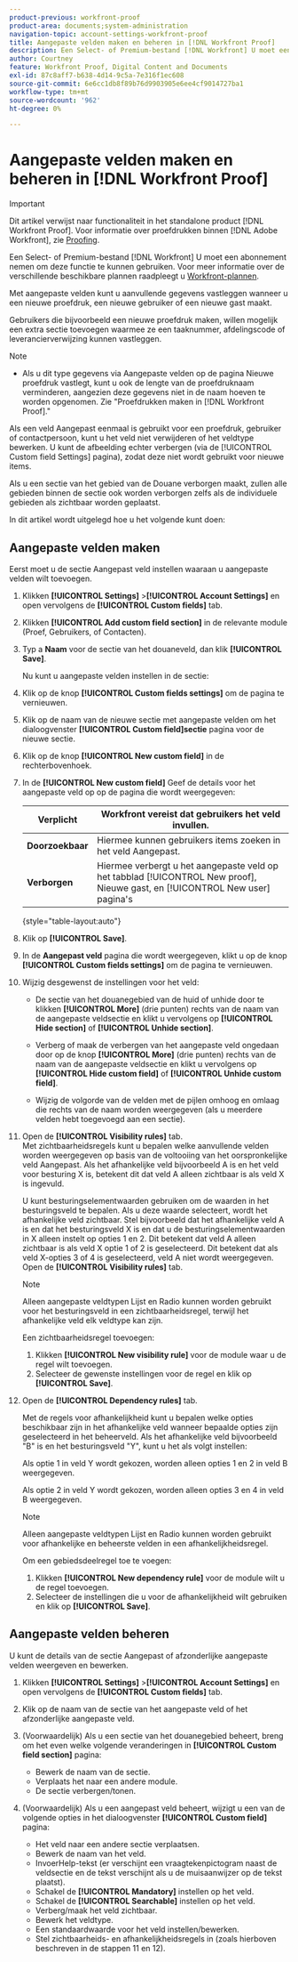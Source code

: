 ```yaml
---
product-previous: workfront-proof
product-area: documents;system-administration
navigation-topic: account-settings-workfront-proof
title: Aangepaste velden maken en beheren in [!DNL Workfront Proof]
description: Een Select- of Premium-bestand [!DNL Workfront] U moet een abonnement nemen om deze functie te kunnen gebruiken. Raadpleeg de plannen van Workfront voor meer informatie over de verschillende beschikbare plannen.
author: Courtney
feature: Workfront Proof, Digital Content and Documents
exl-id: 87c8aff7-b638-4d14-9c5a-7e316f1ec608
source-git-commit: 6e6cc1db8f89b76d9903905e6ee4cf9014727ba1
workflow-type: tm+mt
source-wordcount: '962'
ht-degree: 0%

---
```


# Aangepaste velden maken en beheren in [!DNL Workfront Proof]

>[!IMPORTANT]
>
>Dit artikel verwijst naar functionaliteit in het standalone product [!DNL Workfront Proof]. Voor informatie over proefdrukken binnen [!DNL Adobe Workfront], zie [Proofing](../../../review-and-approve-work/proofing/proofing.md).

Een Select- of Premium-bestand [!DNL Workfront] U moet een abonnement nemen om deze functie te kunnen gebruiken. Voor meer informatie over de verschillende beschikbare plannen raadpleegt u [Workfront-plannen](https://www.workfront.com/plans).

Met aangepaste velden kunt u aanvullende gegevens vastleggen wanneer u een nieuwe proefdruk, een nieuwe gebruiker of een nieuwe gast maakt.

Gebruikers die bijvoorbeeld een nieuwe proefdruk maken, willen mogelijk een extra sectie toevoegen waarmee ze een taaknummer, afdelingscode of leverancierverwijzing kunnen vastleggen.

>[!NOTE]
>
>* Als u dit type gegevens via Aangepaste velden op de pagina Nieuwe proefdruk vastlegt, kunt u ook de lengte van de proefdruknaam verminderen, aangezien deze gegevens niet in de naam hoeven te worden opgenomen. Zie &quot;Proefdrukken maken in [!DNL Workfront Proof].&quot;
>
>Als een veld Aangepast eenmaal is gebruikt voor een proefdruk, gebruiker of contactpersoon, kunt u het veld niet verwijderen of het veldtype bewerken. U kunt de afbeelding echter verbergen (via de [!UICONTROL Custom field Settings] pagina), zodat deze niet wordt gebruikt voor nieuwe items.
>
>Als u een sectie van het gebied van de Douane verborgen maakt, zullen alle gebieden binnen de sectie ook worden verborgen zelfs als de individuele gebieden als zichtbaar worden geplaatst.

In dit artikel wordt uitgelegd hoe u het volgende kunt doen:

## Aangepaste velden maken

Eerst moet u de sectie Aangepast veld instellen waaraan u aangepaste velden wilt toevoegen.

1. Klikken **[!UICONTROL Settings]** >**[!UICONTROL Account Settings]** en open vervolgens de **[!UICONTROL Custom fields]** tab.

1. Klikken **[!UICONTROL Add custom field section]** in de relevante module (Proef, Gebruikers, of Contacten).
1. Typ a **Naam** voor de sectie van het douaneveld, dan klik **[!UICONTROL Save]**.

   Nu kunt u aangepaste velden instellen in de sectie:

1. Klik op de knop **[!UICONTROL Custom fields settings]** om de pagina te vernieuwen.
1. Klik op de naam van de nieuwe sectie met aangepaste velden om het dialoogvenster **[!UICONTROL Custom field]sectie** pagina voor de nieuwe sectie.
1. Klik op de knop **[!UICONTROL New custom field]** in de rechterbovenhoek.
1. In de **[!UICONTROL New custom field]** Geef de details voor het aangepaste veld op op de pagina die wordt weergegeven:

   | **Verplicht** | Workfront vereist dat gebruikers het veld invullen. |
   |---|---|
   | **Doorzoekbaar** | Hiermee kunnen gebruikers items zoeken in het veld Aangepast. |
   | **Verborgen** | Hiermee verbergt u het aangepaste veld op het tabblad [!UICONTROL New proof], Nieuwe gast, en [!UICONTROL New user] pagina&#39;s |

   {style="table-layout:auto"}

1. Klik op **[!UICONTROL Save]**.
1. In de **Aangepast veld** pagina die wordt weergegeven, klikt u op de knop **[!UICONTROL Custom fields settings]** om de pagina te vernieuwen.

1. Wijzig desgewenst de instellingen voor het veld:

   * De sectie van het douanegebied van de huid of unhide door te klikken **[!UICONTROL More]** (drie punten) rechts van de naam van de aangepaste veldsectie en klikt u vervolgens op **[!UICONTROL Hide section]** of **[!UICONTROL Unhide section]**.

   * Verberg of maak de verbergen van het aangepaste veld ongedaan door op de knop **[!UICONTROL More]** (drie punten) rechts van de naam van de aangepaste veldsectie en klikt u vervolgens op **[!UICONTROL Hide custom field]** of **[!UICONTROL Unhide custom field]**.

   * Wijzig de volgorde van de velden met de pijlen omhoog en omlaag die rechts van de naam worden weergegeven (als u meerdere velden hebt toegevoegd aan een sectie).

1. Open de **[!UICONTROL Visibility rules]** tab.\
   Met zichtbaarheidsregels kunt u bepalen welke aanvullende velden worden weergegeven op basis van de voltooiing van het oorspronkelijke veld Aangepast. Als het afhankelijke veld bijvoorbeeld A is en het veld voor besturing X is, betekent dit dat veld A alleen zichtbaar is als veld X is ingevuld.

   U kunt besturingselementwaarden gebruiken om de waarden in het besturingsveld te bepalen. Als u deze waarde selecteert, wordt het afhankelijke veld zichtbaar. Stel bijvoorbeeld dat het afhankelijke veld A is en dat het besturingsveld X is en dat u de besturingselementwaarden in X alleen instelt op opties 1 en 2. Dit betekent dat veld A alleen zichtbaar is als veld X optie 1 of 2 is geselecteerd. Dit betekent dat als veld X-opties 3 of 4 is geselecteerd, veld A niet wordt weergegeven. Open de **[!UICONTROL Visibility rules]** tab.

   >[!NOTE]
   >
   >Alleen aangepaste veldtypen Lijst en Radio kunnen worden gebruikt voor het besturingsveld in een zichtbaarheidsregel, terwijl het afhankelijke veld elk veldtype kan zijn.

   Een zichtbaarheidsregel toevoegen:

   1. Klikken **[!UICONTROL New visibility rule]** voor de module waar u de regel wilt toevoegen.
   1. Selecteer de gewenste instellingen voor de regel en klik op **[!UICONTROL Save]**.

1. Open de **[!UICONTROL Dependency rules]** tab.

   Met de regels voor afhankelijkheid kunt u bepalen welke opties beschikbaar zijn in het afhankelijke veld wanneer bepaalde opties zijn geselecteerd in het beheerveld. Als het afhankelijke veld bijvoorbeeld &quot;B&quot; is en het besturingsveld &quot;Y&quot;, kunt u het als volgt instellen:

   Als optie 1 in veld Y wordt gekozen, worden alleen opties 1 en 2 in veld B weergegeven.

   Als optie 2 in veld Y wordt gekozen, worden alleen opties 3 en 4 in veld B weergegeven.

   >[!NOTE]
   >
   >Alleen aangepaste veldtypen Lijst en Radio kunnen worden gebruikt voor afhankelijke en beheerste velden in een afhankelijkheidsregel.

   Om een gebiedsdeelregel toe te voegen:

   1. Klikken **[!UICONTROL New dependency rule]** voor de module wilt u de regel toevoegen.
   1. Selecteer de instellingen die u voor de afhankelijkheid wilt gebruiken en klik op **[!UICONTROL Save]**.

## Aangepaste velden beheren

U kunt de details van de sectie Aangepast of afzonderlijke aangepaste velden weergeven en bewerken.

1. Klikken **[!UICONTROL Settings]** >**[!UICONTROL Account Settings]** en open vervolgens de **[!UICONTROL Custom fields]** tab.

1. Klik op de naam van de sectie van het aangepaste veld of het afzonderlijke aangepaste veld.
1. (Voorwaardelijk) Als u een sectie van het douanegebied beheert, breng om het even welke volgende veranderingen in **[!UICONTROL Custom field section]** pagina:

   * Bewerk de naam van de sectie.
   * Verplaats het naar een andere module.
   * De sectie verbergen/tonen.

1. (Voorwaardelijk) Als u een aangepast veld beheert, wijzigt u een van de volgende opties in het dialoogvenster **[!UICONTROL Custom field]** pagina:

   * Het veld naar een andere sectie verplaatsen.
   * Bewerk de naam van het veld.
   * InvoerHelp-tekst (er verschijnt een vraagtekenpictogram naast de veldsectie en de tekst verschijnt als u de muisaanwijzer op de tekst plaatst).
   * Schakel de **[!UICONTROL Mandatory]** instellen op het veld.
   * Schakel de **[!UICONTROL Searchable]** instellen op het veld.
   * Verberg/maak het veld zichtbaar.
   * Bewerk het veldtype.
   * Een standaardwaarde voor het veld instellen/bewerken.
   * Stel zichtbaarheids- en afhankelijkheidsregels in (zoals hierboven beschreven in de stappen 11 en 12).
